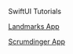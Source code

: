 SwiftUI Tutorials

[Landmarks App](https://developer.apple.com/tutorials/swiftui/creating-and-combining-views)

[Scrumdinger App](https://developer.apple.com/tutorials/app-dev-training/getting-started-with-scrumdinger)
